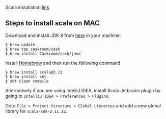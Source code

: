 Scala installation [link](https://www.scala-lang.org/download/2.11.12.html)

## Steps to install scala on MAC

Download and install JDK 8 from [here](https://www.oracle.com/technetwork/java/javase/downloads/jdk8-downloads-2133151.html) in your machine.

```shell script
$ brew update
$ brew tap caskroom/cask
$ brew install Caskroom/cask/java`
```

Install [Homebrew](https://brew.sh/) and then run the following command
```shell script
$ brew install scala@2.11
$ brew install sbt
$ sbt clean compile
```

Alternatively if you are using IntelliJ IDEA, install Scala Jetbrains plugin by going to `IntelliJ IDEA > Preferences > Plugins`.

Goto `File > Project Structure > Global Libraries` and add a new global library for  `scala-sdk-2.11.12`.   
